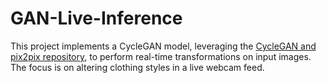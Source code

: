 # GAN-Live-Inference
This project implements a CycleGAN model, leveraging the [CycleGAN and pix2pix repository](https://github.com/junyanz/pytorch-CycleGAN-and-pix2pix), to perform real-time transformations on input images. The focus is on altering clothing styles in a live webcam feed.
